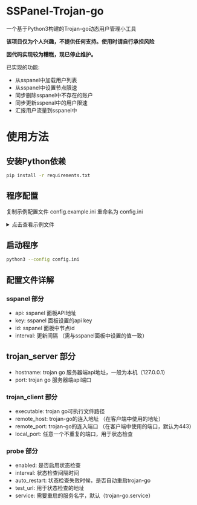 # SSPanel-Trojan-go

一个基于Python3构建的Trojan-go动态用户管理小工具

**该项目仅为个人兴趣，不提供任何支持。使用时请自行承担风险**

**因代码实现较为糟糕，现已停止维护。**

已实现的功能:

- 从sspanel中加载用户列表
- 从sspanel中设置节点限速
- 同步删除sspanel中不存在的账户
- 同步更新sspenal中的用户限速
- 汇报用户流量到sspanel中

# 使用方法

## 安装Python依赖

```bash
pip install -r requirements.txt
```

## 程序配置

复制示例配置文件 config.example.ini 重命名为 config.ini

<details>
  <summary>点击查看示例文件</summary>

```ini
[sspanel]
api = https://example.com
key = abcde
id = 1
interval = 60

[trojan_server]
hostname = localhost
port = 1234

[trojan_client]
executable = /opt/trojan-go/trojan-go
remote_host = localhost
remote_port = 443
local_port = 5566

[probe]
enabled = true
interval = 60
auto_restart = true
test_url = http://www.bing.com
service = trojan-go.service

[executor]
enabled = true
```
</details>

## 启动程序

```bash
python3 --config config.ini
```

## 配置文件详解

### sspanel 部分

- api: sspanel 面板API地址
- key: sspanel 面板设置的api key
- id: sspanel 面板中节点id
- interval: 更新间隔 （需与sspanel面板中设置的值一致）

## trojan_server 部分

- hostname: trojan go 服务器端api地址，一般为本机（127.0.0.1）
- port: trojan go 服务器端api端口

### trojan_client 部分

- executable: trojan go可执行文件路径
- remote_host: trojan-go的连入地址 （在客户端中使用的地址）
- remote_port: trojan-go的连入端口 （在客户端中使用的端口，默认为443）
- local_port: 任意一个不重复的端口，用于状态检查

### probe 部分

- enabled: 是否启用状态检查
- interval: 状态检查间隔时间
- auto_restart: 状态检查失败时候，是否自动重启trojan-go
- test_url: 用于状态检查的地址
- service: 需要重启的服务名字，默认（trojan-go.service）
